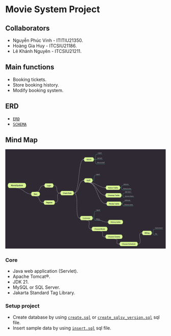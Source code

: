 # Movie System Project

## Collaborators
- Nguyễn Phúc Vinh - ITITIU21350.
- Hoàng Gia Huy - ITCSIU21186.
- Lê Khánh Nguyên - ITCSIU21211.

## Main functions
- Booking tickets.
- Store booking history.
- Modify booking system.

## ERD
- [`ERD`](./lib/ERD/ERD/MovieSystem.erdplus)
- [`SCHEMA`](./lib/ERD/ERDSchema/MovieSysyemSchema.erdplus)

## Mind Map
![Mind Map](./images/MovieSystem.png)

### Core
- Java web application (Servlet).
- Apache Tomcat®.
- JDK 21.
- MySQL or SQL Server.
- Jakarta Standard Tag Library.

### Setup project
- Create database by using [`create.sql`](./lib/sql/create.sql) or [`create_sqlsv_version.sql`](./lib/sql/create_sqlsv_version.sql) sql file.
- Insert sample data by using [`insert.sql`](./lib/sql/insert.sql) sql file.
